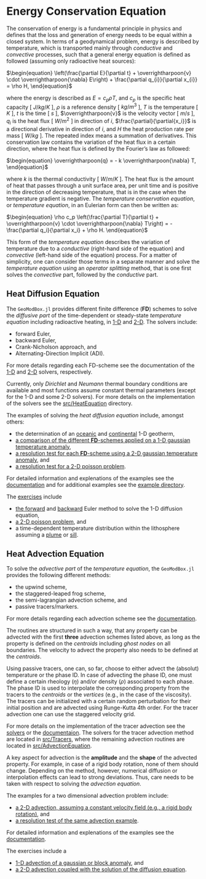 # Energy Conservation Equation

The conservation of energy is a fundamental principle in physics and defines that the loss and generation of energy needs to be equal within a closed system. In terms of a geodynamical problem, energy is described by temperature, which is transported mainly through *conductive* and *convective* processes, such that a general energy equation is defined as followed (assuming only radioactive heat sources):

$\begin{equation}
\left(\frac{\partial E}{\partial t} + \overrightharpoon{v} \cdot \overrightharpoon{\nabla} E\right) + \frac{\partial q_{i}}{\partial x_{i}} = \rho H,
\end{equation}$

where the energy is described as $E=c_{p} \rho T$, and $c_{p}$ is the specific heat capacity [ $J/kg/K$ ], $\rho$ is a reference density [ $kg/m^{3}$ ], $T$ is the temperature [ $K$ ], $t$ is the time [ $s$ ], $\overrightharpoon{v}$ is the velocity vector [ $m/s$ ], $q_{i}$  is the heat flux [ $W/m^{2}$ ] in direction of $i$, $\frac{\partial}{\partial{x_i}}$ is a directional derivative in direction of $i$, and $H$ the heat production rate per mass [ $W/kg$ ]. The repeated index means a summation of derivatives. This conservation law contains the variation of the heat flux in a certain direction, where the heat flux is defined by the Fourier’s law as followed: 

$\begin{equation}
\overrightharpoon{q} = - k \overrightharpoon{\nabla} T,
\end{equation}$

where $k$ is the thermal conductivity [ $W/m/K$ ]. The heat flux is the amount of heat that passes through a unit surface area, per unit time and is positive in the direction of decreasing temperature, that is in the case when the temperature gradient is negative. The *temperature conservation equation*, or *temperature equation*, in an Eulerian form can then be written as: 

$\begin{equation}
\rho c_p \left(\frac{\partial T}{\partial t} + \overrightharpoon{v} \cdot \overrightharpoon{\nabla} T\right) = -\frac{\partial q_i}{\partial x_i} + \rho H.
\end{equation}$

This form of the *temperature equation* describes the variation of temperature due to a *conductive* (right-hand side of the equation) and *convective* (left-hand side of the equation) process. For a matter of simplicity, one can consider those terms in a separate manner and solve the *temperature equation* using an *operator splitting* method, that is one first solves the *convective* part, followed by the *conductive* part.

## Heat Diffusion Equation

The ```GeoModBox.jl``` provides different finite difference (**FD**) schemes to solve the *diffusive part* of the time-dependent or steady-state *temperature equation* including radioactive heating, in [1-D](https://github.com/GeoSci-FFM/GeoModBox.jl/blob/main/src/HeatEquation/1Dsolvers.jl) and [2-D](https://github.com/GeoSci-FFM/GeoModBox.jl/blob/main/src/HeatEquation/2Dsolvers.jl). The solvers include: 

- forward Euler, 
- backward Euler, 
- Crank-Nicholson approach, and 
- Alternating-Direction Implicit (ADI).

For more details regarding each FD-scheme see the documentation of the [1-D](./DiffOneD.md) and [2-D](./DiffTwoD.md) solvers, respectively. 

Currently, only *Dirichlet* and *Neumann* thermal boundary conditions are available and most functions assume constant thermal parameters (except for the 1-D and some 2-D solvers). For more details on the implementation of the solvers see the [src/HeatEquation](https://github.com/GeoSci-FFM/GeoModBox.jl/blob/main/src/HeatEquation/) directory. 

The examples of solving the *heat diffusion equation* include, amongst others: 
- the determination of an [oceanic](https://github.com/GeoSci-FFM/GeoModBox.jl/blob/main/examples/DiffusionEquation/1D/OceanicGeotherm_1D.jl) and [continental](https://github.com/GeoSci-FFM/GeoModBox.jl/blob/main/examples/DiffusionEquation/1D/ContinentalGeotherm_1D.jl) 1-D geotherm, 
- [a comparison of the different **FD**-schemes applied on a 1-D gaussian temperature anomaly](https://github.com/GeoSci-FFM/GeoModBox.jl/blob/main/examples/DiffusionEquation/1D/Heat_1D_discretization.jl), 
- [a resolution test for each **FD**-scheme using a 2-D gaussian temperature anomaly](https://github.com/GeoSci-FFM/GeoModBox.jl/blob/main/examples/DiffusionEquation/2D/Gaussian_Diffusion.jl), and
- [a resolution test for a 2-D poisson problem](https://github.com/GeoSci-FFM/GeoModBox.jl/blob/main/examples/DiffusionEquation/2D/Poisson_ResTest.jl). 

For detailed information and explenations of the examples see the [documentation](./Examples.md) and for additional examples see the [example directory](https://github.com/GeoSci-FFM/GeoModBox.jl/blob/main/examples/DiffusionEquation/).

The [exercises](https://github.com/GeoSci-FFM/GeoModBox.jl/blob/main/exercises/) include
- [the forward](https://github.com/GeoSci-FFM/GeoModBox.jl/blob/main/exercises/02_1D_Heat_explicit.ipynb) and [backward](https://github.com/GeoSci-FFM/GeoModBox.jl/blob/main/exercises/03_1D_Heat_implicit.ipynb) Euler method to solve the 1-D diffusion equation, 
- [a 2-D poisson problem](https://github.com/GeoSci-FFM/GeoModBox.jl/blob/main/exercises/04_2D_Diffusion_Stationary.ipynb), and
- a time-dependent temperature distribution within the lithosphere assuming a [plume](https://github.com/GeoSci-FFM/GeoModBox.jl/blob/main/exercises/05_2D_Diffusion_TD_Plume.ipynb) or [sill](https://github.com/GeoSci-FFM/GeoModBox.jl/blob/main/exercises/05_2D_Diffusion_TD_Sill.ipynb).

## Heat Advection Equation

To solve the *advective part* of the *temperature equation*, the ```GeoModBox.jl``` provides the following different methods: 

- the upwind scheme,
- the staggered-leaped frog scheme, 
- the semi-lagrangian advection scheme, and
- passive tracers/markers. 

For more details regarding each advection scheme see the [documentation](./AdvectMain.md). 

The routines are structured in such a way, that any property can be advected with the first **three** advection schemes listed above, as long as the property is defined on the *centroids* including *ghost nodes* on all boundaries. The velocity to advect the property also needs to be defined at the *centroids*. 

Using passive tracers, one can, so far, choose to either advect the (absolut) temperature or the phase ID. In case of advecting the phase ID, one must define a certain rheology ($\eta$) and/or density ($\rho$) associated to each phase. The phase ID is used to interpolate the corresponding property from the tracers to the *centroids* or the *vertices* (e.g., in the case of the viscosity). The tracers can be initialized with a certain random perturbation for their initial position and are advected using Runge-Kutta 4th order. For the tracer advection one can use the staggered velocity grid. 

For more details on the implementation of the tracer advection see the [solvers](https://github.com/GeoSci-FFM/GeoModBox.jl/blob/main/src/Tracers/2Dsolvers.jl) or the [documentaion](./AdvectMain.md). The solvers for the tracer advection method are located in [src/Tracers](https://github.com/GeoSci-FFM/GeoModBox.jl/blob/main/src/Tracers/), where the remaining advection routines are located in [src/AdvectionEquation](https://github.com/GeoSci-FFM/GeoModBox.jl/blob/main/src/AdvectionEquation/). 

A key aspect for advection is the **amplitude** and the **shape** of the advected property. For example, in case of a rigid body rotation, none of them should change. Depending on the method, however, numerical diffusion or interpolation effects can lead to strong deviations. Thus, care needs to be taken with respect to solving the *advection equation*. 

The examples for a two dimensional advection problem include:
- [a 2-D advection, assuming a constant velocity field (e.g., a rigid body rotation)](https://github.com/GeoSci-FFM/GeoModBox.jl/blob/main/examples/AdvectionEquation/2D_Advection.jl), and
- [a resolution test of the same advection example](https://github.com/GeoSci-FFM/GeoModBox.jl/blob/main/examples/AdvectionEquation/2D_Advection_ResolutionTest.jl). 

For detailed information and explenations of the examples see the [documentation](./Examples.md).

The exercises include a
- [1-D advection of a gaussian or block anomaly](https://github.com/GeoSci-FFM/GeoModBox.jl/blob/main/exercises/06_1D_Advection.ipynb), and
- [a 2-D advection coupled with the solution of the diffusion equation](https://github.com/GeoSci-FFM/GeoModBox.jl/blob/main/exercises/07_2D_Energy_Equation.ipynb).